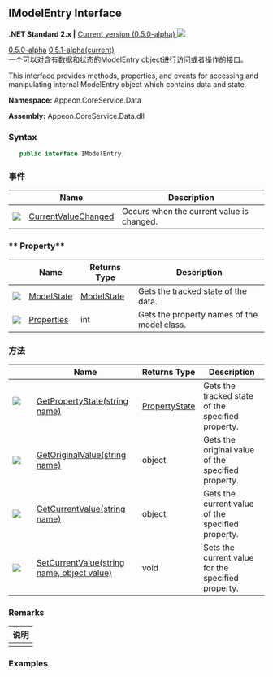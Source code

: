 ## **IModelEntry Interface**

**.NET Standard 2.x |**  <a href="javascript:void(0)" class="dropdown">Current version (0.5.0-alpha) <img src="~/images/dropdown.png" class="dropdownpic"/></a>
<div class="otherversions"  value="versdiv">
<a href="javascript:void(0)">0.5.0-alpha</a>
<a href="javascript:void(0)">0.5.1-alpha(current)</a>
</div>
一个可以对含有数据和状态的ModelEntry object进行访问或者操作的接口。

This interface provides methods, properties, and events for accessing and manipulating internal ModelEntry object which contains data and state.

**Namespace:** Appeon.CoreService.Data

**Assembly:** Appeon.CoreService.Data.dll

### **Syntax**

```c#
   public interface IModelEntry;
```

### **事件**

|                          | Name                                                  | Description                               |
| ------------------------ | ----------------------------------------------------- | ----------------------------------------- |
| ![](~/images/event.jpeg) | [CurrentValueChanged](Event/CurrentValueChanged.html) | Occurs when the current value is changed. |


### ** Property**

|                             | Name                                     | Returns Type | Description |
| --------------------------- | ---------------------------------------- | -------- | ---- |
| ![](~/images/property.jpeg) | [ModelState](Property/ModelState.html)   | [ModelState](../ModelState/ModelState.html) | Gets the tracked state of the data. |
| ![](~/images/property.jpeg) | [Properties](Property/Properties.html)   | int      | Gets the property names of the model class. |

### **方法**

|                                                              | Name                                                         | Returns Type                                         | Description                                        |
| ------------------------------------------------------------ | ------------------------------------------------------------ | ---------------------------------------------------- | -------------------------------------------------- |
| ![](~/images/method.jpeg)&nbsp;&nbsp;&nbsp;&nbsp;&nbsp;&nbsp;&nbsp; | [GetPropertyState(string name)](Method/GetPropertyState.html) | [PropertyState](../PropertyState/PropertyState.html) | Gets the tracked state of the specified property.  |
| ![](~/images/method.jpeg)                                    | [GetOriginalValue(string name)](Method/GetOriginalValue.html) | object                                               | Gets the original value of the specified property. |
| ![](~/images/method.jpeg)                                    | [GetCurrentValue(string name)](Method/GetCurrentValue.html)  | object                                               | Gets the current value of the specified property.  |
| ![](~/images/method.jpeg)                                    | [SetCurrentValue(string name, object value)](Method/SetCurrentValue.html) | void                                                 | Sets the current value for the specified property. |

### **Remarks**

| 说明 |
| ---- |
|      |

### **Examples**















